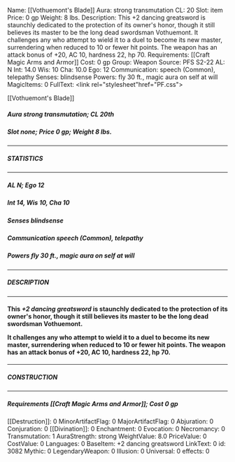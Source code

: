 Name: [[Vothuemont's Blade]]
Aura: strong transmutation
CL: 20
Slot: item
Price: 0 gp
Weight: 8 lbs.
Description: This +2 dancing greatsword is staunchly dedicated to the protection of its owner's honor, though it still believes its master to be the long dead swordsman Vothuemont. It challenges any who attempt to wield it to a duel to become its new master, surrendering when reduced to 10 or fewer hit points. The weapon has an attack bonus of +20, AC 10, hardness 22, hp 70.
Requirements: [[Craft Magic Arms and Armor]]
Cost: 0 gp
Group: Weapon
Source: PFS S2-22
AL: N
Int: 14.0
Wis: 10
Cha: 10.0
Ego: 12
Communication: speech (Common), telepathy
Senses: blindsense
Powers: fly 30 ft., magic aura on self at will
MagicItems: 0
FullText: <link rel="stylesheet"href="PF.css"><div class="heading"><p class="alignleft">[[Vothuemont's Blade]]</p><div style="clear: both;"></div></div><div><h5><b>Aura </b>strong transmutation; <b>CL </b>20th</h5><h5><b>Slot </b>none; <b>Price </b>0 gp; <b>Weight </b>8 lbs.</h5></div><hr/><div><h5><b>STATISTICS</b></h5></div><hr/><div><h5><b>AL </b>N; <b>Ego </b>12</h5><h5><b>Int </b>14, <b>Wis </b>10, <b>Cha </b>10</h5><h5><b>Senses </b>blindsense</h5><h5><b>Communication </b>speech (Common), telepathy</h5><h5><b>Powers </b>fly 30 ft., magic aura on self at will</h5></div><hr/><div><h5><b>DESCRIPTION</b></h5></div><hr/><div><h4><p>This <i>+2 dancing greatsword</i> is staunchly dedicated to the protection of its owner's honor, though it still believes its master to be the long dead swordsman Vothuemont.</p><p>It challenges any who attempt to wield it to a duel to become its new master, surrendering when reduced to 10 or fewer hit points. The weapon has an attack bonus of +20, AC 10, hardness 22, hp 70.</p></h4></div><hr/><div><h5><b>CONSTRUCTION</b></h5></div><hr/><div><h5><b>Requirements </b>[[Craft Magic Arms and Armor]]; <b>Cost </b>0 gp</h5></div>
[[Destruction]]: 0
MinorArtifactFlag: 0
MajorArtifactFlag: 0
Abjuration: 0
Conjuration: 0
[[Divination]]: 0
Enchantment: 0
Evocation: 0
Necromancy: 0
Transmutation: 1
AuraStrength: strong
WeightValue: 8.0
PriceValue: 0
CostValue: 0
Languages: 0
BaseItem: +2 dancing greatsword
LinkText: 0
id: 3082
Mythic: 0
LegendaryWeapon: 0
Illusion: 0
Universal: 0
effects: 0
